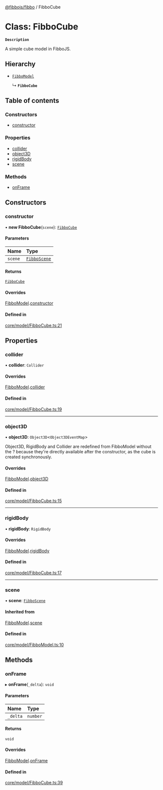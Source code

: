 [@fibbojs/fibbo](/api/index)  / FibboCube

# Class: FibboCube

**`Description`**

A simple cube model in FibboJS.

## Hierarchy

- [`FibboModel`](FibboModel.md)

  ↳ **`FibboCube`**

## Table of contents

### Constructors

- [constructor](FibboCube.md#constructor)

### Properties

- [collider](FibboCube.md#collider)
- [object3D](FibboCube.md#object3d)
- [rigidBody](FibboCube.md#rigidbody)
- [scene](FibboCube.md#scene)

### Methods

- [onFrame](FibboCube.md#onframe)

## Constructors

### constructor

• **new FibboCube**(`scene`): [`FibboCube`](FibboCube.md)

#### Parameters

| Name | Type |
| :------ | :------ |
| `scene` | [`FibboScene`](FibboScene.md) |

#### Returns

[`FibboCube`](FibboCube.md)

#### Overrides

[FibboModel](FibboModel.md).[constructor](FibboModel.md#constructor)

#### Defined in

[core/model/FibboCube.ts:21](https://github.com/fibbojs/fibbo/blob/b30ea0e5c1962f99e47c4a8ee65926227b100fe9/src/core/model/FibboCube.ts#L21)

## Properties

### collider

• **collider**: `Collider`

#### Overrides

[FibboModel](FibboModel.md).[collider](FibboModel.md#collider)

#### Defined in

[core/model/FibboCube.ts:19](https://github.com/fibbojs/fibbo/blob/b30ea0e5c1962f99e47c4a8ee65926227b100fe9/src/core/model/FibboCube.ts#L19)

___

### object3D

• **object3D**: `Object3D`\<`Object3DEventMap`\>

Object3D, RigidBody and Collider are redefined from FibboModel without the ? because
they're directly available after the constructor, as the cube is created synchronously.

#### Overrides

[FibboModel](FibboModel.md).[object3D](FibboModel.md#object3d)

#### Defined in

[core/model/FibboCube.ts:15](https://github.com/fibbojs/fibbo/blob/b30ea0e5c1962f99e47c4a8ee65926227b100fe9/src/core/model/FibboCube.ts#L15)

___

### rigidBody

• **rigidBody**: `RigidBody`

#### Overrides

[FibboModel](FibboModel.md).[rigidBody](FibboModel.md#rigidbody)

#### Defined in

[core/model/FibboCube.ts:17](https://github.com/fibbojs/fibbo/blob/b30ea0e5c1962f99e47c4a8ee65926227b100fe9/src/core/model/FibboCube.ts#L17)

___

### scene

• **scene**: [`FibboScene`](FibboScene.md)

#### Inherited from

[FibboModel](FibboModel.md).[scene](FibboModel.md#scene)

#### Defined in

[core/model/FibboModel.ts:10](https://github.com/fibbojs/fibbo/blob/b30ea0e5c1962f99e47c4a8ee65926227b100fe9/src/core/model/FibboModel.ts#L10)

## Methods

### onFrame

▸ **onFrame**(`_delta`): `void`

#### Parameters

| Name | Type |
| :------ | :------ |
| `_delta` | `number` |

#### Returns

`void`

#### Overrides

[FibboModel](FibboModel.md).[onFrame](FibboModel.md#onframe)

#### Defined in

[core/model/FibboCube.ts:39](https://github.com/fibbojs/fibbo/blob/b30ea0e5c1962f99e47c4a8ee65926227b100fe9/src/core/model/FibboCube.ts#L39)
